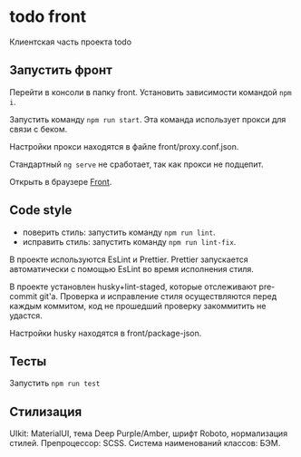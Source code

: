 # todo front
Клиентская часть проекта todo

## Запустить фронт
Перейти в консоли в папку front. Установить зависимости  командой `npm i`. 

Запустить команду `npm run start`. Эта команда использует прокси для связи с беком. 

Настройки прокси находятся в файле front/proxy.conf.json. 

Стандартный `ng serve` не сработает, так как прокси не подцепит.

Открыть в браузере [Front](https://localhost:4200).

## Code style
- поверить стиль: запустить команду `npm run lint`.
- исправить стиль: запустить команду `npm run lint-fix`.

В проекте используются EsLint и Prettier. Prettier запускается автоматически с помощью EsLint во время исполнения стиля.

В проекте установлен husky+lint-staged, которые отслеживают pre-commit git'a. Проверка и исправление стиля осуществляются перед каждым коммитом, код не прошедший проверку закоммитить не удастся. 

Настройки husky находятся в front/package-json.

## Тесты
 Запустить `npm run test` 

## Стилизация
UIkit: MaterialUI, тема Deep Purple/Amber, шрифт Roboto, нормализация стилей.
Препроцессор: SCSS.
Система наименований классов: БЭМ.



